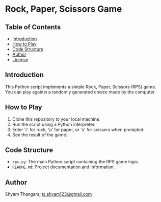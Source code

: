 # Rock, Paper, Scissors Game

## Table of Contents
- [Introduction](#introduction)
- [How to Play](#how-to-play)
- [Code Structure](#code-structure)
- [Author](#Author)
- [License](#license)

## Introduction
This Python script implements a simple Rock, Paper, Scissors (RPS) game. You can play against a randomly generated choice made by the computer.

## How to Play
1. Clone this repository to your local machine.
2. Run the script using a Python interpreter.
3. Enter 'r' for rock, 'p' for paper, or 's' for scissors when prompted.
4. See the result of the game.

## Code Structure
- `rps.py`: The main Python script containing the RPS game logic.
- `README.md`: Project documentation and information.

## Author

Shyam Thangaraj ts.shyam123@gmail.com


